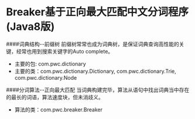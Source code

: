 Breaker基于正向最大匹配中文分词程序(Java8版)
=======
####词典结构--前缀树
前缀树常常也成为词典树，是保证词典查询高性能的关键，经常也用到搜索关键字的Auto complete。
*   主要的包: com.pwc.dictionary
*   主要的类：com.pwc.dictionary.Dictionary, com.pwc.dictionary.Trie, com.pwc.dictionary.Node

####分词算法--正向最大匹配
当词典构建完毕，算法从语句中找出词典当中存在的最长的词语，算法速度块，但未消歧义。
*    算法的类：com.pwc.breaker.Breaker
